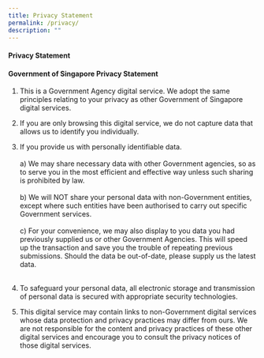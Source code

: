 ```yaml
---
title: Privacy Statement
permalink: /privacy/
description: ""
---
```


#### Privacy Statement
#### Government of Singapore Privacy Statement

1. This is a Government Agency digital service. We adopt the same principles relating to your privacy as other Government of Singapore digital services.<br>
2. If you are only browsing this digital service, we do not capture data that allows us to identify you individually.<br>
3. If you provide us with personally identifiable data.<br><br>
                  a) We may share necessary data with other Government agencies, so as to serve you in the most efficient and effective way unless such sharing is prohibited by law.	<br><br>
					      b) We will NOT share your personal data with non-Government entities, except where such entities have been authorised to carry out specific Government services. <br><br>
					    c) For your convenience, we may also display to you data you had previously supplied us or other Government Agencies. This will speed up the transaction and save you the trouble of repeating previous submissions. Should the data be out-of-date, please supply us the latest data.<br><br>
					 
4. To safeguard your personal data, all electronic storage and transmission of personal data is secured with appropriate security technologies.<br>
5. This digital service may contain links to non-Government digital services whose data protection and privacy practices may differ from ours. We are not responsible for the content and privacy practices of these other digital services and encourage you to consult the privacy notices of those digital services.<br>